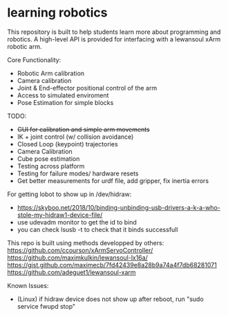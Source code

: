 # learning robotics

This repository is built to help students learn more about programming and robotics. 
A high-level API is provided for interfacing with a lewansoul xArm robotic arm. 

Core Functionality:
- Robotic Arm calibration
- Camera calibration
- Joint & End-effector positional control of the arm
- Access to simulated enviroment
- Pose Estimation for simple blocks

TODO:
- ~~GUI for calibration and simple arm movements~~
- IK + joint control (w/ collision avoidance)
- Closed Loop (keypoint) trajectories
- Camera Calibration
- Cube pose estimation
- Testing across platform
- Testing for failure modes/ hardware resets
- Get better measurements for urdf file, add gripper, fix inertia errors


For getting lobot to show up in /dev/hidraw:
- https://skyboo.net/2018/10/binding-unbinding-usb-drivers-a-k-a-who-stole-my-hidraw1-device-file/ 
- use udevadm monitor to get the id to bind
- you can check lsusb -t to check that it binds successfull

This repo is built using methods developped by others:
https://github.com/ccourson/xArmServoController/
https://github.com/maximkulkin/lewansoul-lx16a/
https://gist.github.com/maximecb/7fd42439e8a28b9a74a4f7db68281071
https://github.com/adeguet1/lewansoul-xarm

Known Issues:
- (Linux) if hidraw device does not show up after reboot, run "sudo service fwupd stop"

